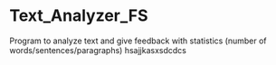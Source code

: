 # Text_Analyzer_FS
Program to analyze text and give feedback with statistics (number of words/sentences/paragraphs)
hsajjkasxsdcdcs
